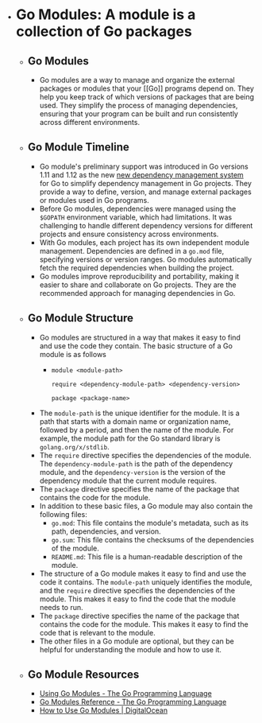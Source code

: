- # Go Modules: A module is a collection of Go packages
	- ## Go Modules
		- Go modules are a way to manage and organize the external packages or modules that your [[Go]] programs depend on. They help you keep track of which versions of packages that are being used. They simplify the process of managing dependencies, ensuring that your program can be built and run consistently across different environments.
	- ## Go Module Timeline
		- Go module's preliminary support was introduced in Go versions 1.11 and 1.12 as the new [new dependency management system](https://blog.golang.org/versioning-proposal) for Go to simplify dependency management in Go projects. They provide a way to define, version, and manage external packages or modules used in Go programs.
		- Before Go modules, dependencies were managed using the `$GOPATH` environment variable, which had limitations. It was challenging to handle different dependency versions for different projects and ensure consistency across environments.
		- With Go modules, each project has its own independent module management. Dependencies are defined in a `go.mod` file, specifying versions or version ranges. Go modules automatically fetch the required dependencies when building the project.
		- Go modules improve reproducibility and portability, making it easier to share and collaborate on Go projects. They are the recommended approach for managing dependencies in Go.
	- ## Go Module Structure
		- Go modules are structured in a way that makes it easy to find and use the code they contain. The basic structure of a Go module is as follows
			- ```
			  module <module-path>
			  
			  require <dependency-module-path> <dependency-version>
			  
			  package <package-name>
			  ```
		- The `module-path` is the unique identifier for the module. It is a path that starts with a domain name or organization name, followed by a period, and then the name of the module. For example, the module path for the Go standard library is `golang.org/x/stdlib`.
		- The `require` directive specifies the dependencies of the module. The `dependency-module-path` is the path of the dependency module, and the `dependency-version` is the version of the dependency module that the current module requires.
		- The `package` directive specifies the name of the package that contains the code for the module.
		- In addition to these basic files, a Go module may also contain the following files:
			- `go.mod`: This file contains the module's metadata, such as its path, dependencies, and version.
			- `go.sum`: This file contains the checksums of the dependencies of the module.
			- `README.md`: This file is a human-readable description of the module.
		- The structure of a Go module makes it easy to find and use the code it contains. The `module-path` uniquely identifies the module, and the `require` directive specifies the dependencies of the module. This makes it easy to find the code that the module needs to run.
		- The `package` directive specifies the name of the package that contains the code for the module. This makes it easy to find the code that is relevant to the module.
		- The other files in a Go module are optional, but they can be helpful for understanding the module and how to use it.
	- ## Go Module Resources
		- [Using Go Modules - The Go Programming Language](https://go.dev/blog/using-go-modules)
		- [Go Modules Reference - The Go Programming Language](https://go.dev/ref/mod)
		- [How to Use Go Modules  | DigitalOcean](https://www.digitalocean.com/community/tutorials/how-to-use-go-modules)
